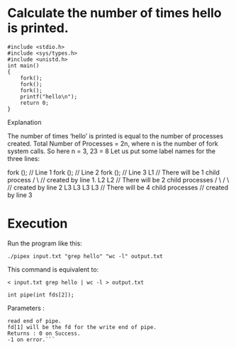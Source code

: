 # Calculate the number of times hello is printed.
```
#include <stdio.h>
#include <sys/types.h>
#include <unistd.h>
int main()
{
    fork();
    fork();
    fork();
    printf("hello\n");
    return 0;
}
```
Explanation

The number of times ‘hello’ is printed is equal to the number of processes created. Total Number of Processes = 2n,
where n is the number of fork system calls. So here n = 3, 23 = 8 Let us put some label names for the three lines:

fork ();   // Line 1
fork ();   // Line 2
fork ();   // Line 3
       L1       // There will be 1 child process 
    /     \     // created by line 1.
  L2      L2    // There will be 2 child processes
 /  \    /  \   //  created by line 2
L3  L3  L3  L3  // There will be 4 child processes 
                // created by line 3


# Execution
Run the program like this:
```
./pipex input.txt "grep hello" "wc -l" output.txt
```

This command is equivalent to:
```
< input.txt grep hello | wc -l > output.txt
```



```
int pipe(int fds[2]);
```

Parameters :
```fd[0] will be the fd(file descriptor) for the 
read end of pipe.
fd[1] will be the fd for the write end of pipe.
Returns : 0 on Success.
-1 on error.```